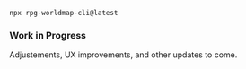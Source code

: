 `npx rpg-worldmap-cli@latest`

### Work in Progress

Adjustements, UX improvements, and other updates to come.
